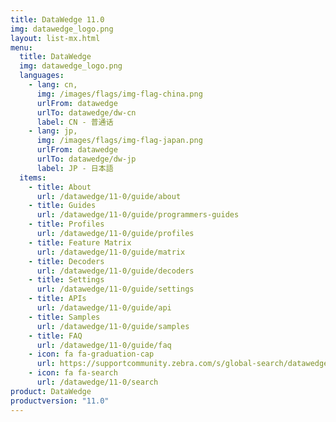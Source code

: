 ```yaml
---
title: DataWedge 11.0
img: datawedge_logo.png
layout: list-mx.html
menu:
  title: DataWedge
  img: datawedge_logo.png
  languages:
    - lang: cn,
      img: /images/flags/img-flag-china.png
      urlFrom: datawedge
      urlTo: datawedge/dw-cn
      label: CN - 普通话
    - lang: jp,
      img: /images/flags/img-flag-japan.png
      urlFrom: datawedge
      urlTo: datawedge/dw-jp
      label: JP - 日本語
  items:
    - title: About
      url: /datawedge/11-0/guide/about
    - title: Guides
      url: /datawedge/11-0/guide/programmers-guides
    - title: Profiles
      url: /datawedge/11-0/guide/profiles
    - title: Feature Matrix
      url: /datawedge/11-0/guide/matrix
    - title: Decoders
      url: /datawedge/11-0/guide/decoders
    - title: Settings
      url: /datawedge/11-0/guide/settings
    - title: APIs
      url: /datawedge/11-0/guide/api
    - title: Samples
      url: /datawedge/11-0/guide/samples
    - title: FAQ
      url: /datawedge/11-0/guide/faq
    - icon: fa fa-graduation-cap
      url: https://supportcommunity.zebra.com/s/global-search/datawedge?language=en_US
    - icon: fa fa-search
      url: /datawedge/11-0/search
product: DataWedge
productversion: "11.0"
---
```

